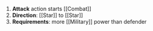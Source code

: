 1. **Attack** action starts [[Combat]]
2. **Direction**: [[Star]] to [[Star]]
3. **Requirements**: more [[Military]] power than defender

